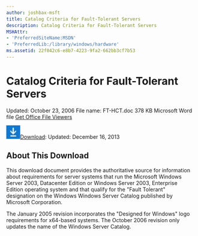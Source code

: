 ```yaml
---
author: joshbax-msft
title: Catalog Criteria for Fault-Tolerant Servers
description: Catalog Criteria for Fault-Tolerant Servers
MSHAttr:
- 'PreferredSiteName:MSDN'
- 'PreferredLib:/library/windows/hardware'
ms.assetid: 22f042c6-e8b7-4223-9fa2-662bb3cf7b53
---
```


# Catalog Criteria for Fault-Tolerant Servers


Updated: October 23, 2006 File name: FT-HCT.doc 378 KB Microsoft Word file [Get Office File Viewers](http://office.microsoft.com/assistance/9798/viewerscvt.aspx)

![download image](images/downloadbutton.jpg)[Download](http://download.microsoft.com/download/5/7/7/577a5684-8a83-43ae-9272-ff260a9c20e2/FT-HCT.doc): Updated: December 16, 2013

## About This Download


This download document provides the authoritative source for information about requirements for server systems that run the Microsoft Windows Server 2003, Datacenter Edition or Windows Server 2003, Enterprise Edition operating system and that qualify for the "Fault Tolerant" designation on the Windows Windows Server Catalog published by Microsoft Corporation.

The January 2005 revision incorporates the "Designed for Windows" logo requirements for x64-based systems. The October 2006 revision only updates the name of the Windows Server Catalog.

 

 






